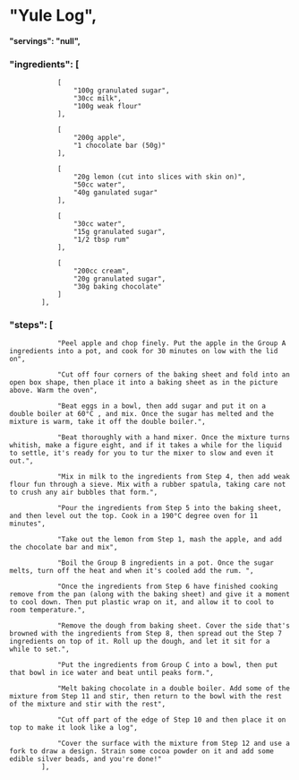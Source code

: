 # "Yule Log",
#### "servings": "null",
### "ingredients": [
                [
                    "100g granulated sugar",
                    "30cc milk",
                    "100g weak flour"
                ],

                [
                    "200g apple",
                    "1 chocolate bar (50g)"
                ],

                [
                    "20g lemon (cut into slices with skin on)",
                    "50cc water",
                    "40g ganulated sugar"
                ],

                [
                    "30cc water",
                    "15g granulated sugar",
                    "1/2 tbsp rum"
                ],

                [
                    "200cc cream",
                    "20g granulated sugar",
                    "30g baking chocolate"
                ]
            ],
         
### "steps": [
                "Peel apple and chop finely. Put the apple in the Group A ingredients into a pot, and cook for 30 minutes on low with the lid on",

                "Cut off four corners of the baking sheet and fold into an open box shape, then place it into a baking sheet as in the picture above. Warm the oven",

                "Beat eggs in a bowl, then add sugar and put it on a double boiler at 60°C , and mix. Once the sugar has melted and the mixture is warm, take it off the double boiler.",

                "Beat thoroughly with a hand mixer. Once the mixture turns whitish, make a figure eight, and if it takes a while for the liquid to settle, it's ready for you to tur the mixer to slow and even it out.",

                "Mix in milk to the ingredients from Step 4, then add weak flour fun through a sieve. Mix with a rubber spatula, taking care not to crush any air bubbles that form.",

                "Pour the ingredients from Step 5 into the baking sheet, and then level out the top. Cook in a 190°C degree oven for 11 minutes",

                "Take out the lemon from Step 1, mash the apple, and add the chocolate bar and mix",

                "Boil the Group B ingredients in a pot. Once the sugar melts, turn off the heat and when it's cooled add the rum. ",

                "Once the ingredients from Step 6 have finished cooking remove from the pan (along with the baking sheet) and give it a moment to cool down. Then put plastic wrap on it, and allow it to cool to room temperature.",

                "Remove the dough from baking sheet. Cover the side that's browned with the ingredients from Step 8, then spread out the Step 7 ingredients on top of it. Roll up the dough, and let it sit for a while to set.",

                "Put the ingredients from Group C into a bowl, then put that bowl in ice water and beat until peaks form.",

                "Melt baking chocolate in a double boiler. Add some of the mixture from Step 11 and stir, then return to the bowl with the rest of the mixture and stir with the rest",

                "Cut off part of the edge of Step 10 and then place it on top to make it look like a log",

                "Cover the surface with the mixture from Step 12 and use a fork to draw a design. Strain some cocoa powder on it and add some edible silver beads, and you're done!"
            ],